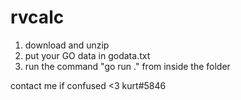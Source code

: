 # rvcalc
1. download and unzip
2. put your GO data in godata.txt
3. run the command "go run ." from inside the folder

contact me if confused <3 kurt#5846
